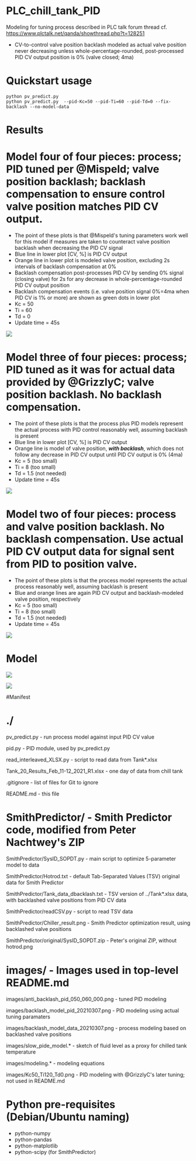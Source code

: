# PLC_chill_tank_PID
Modeling for tuning process described in PLC talk forum thread cf. https://www.plctalk.net/qanda/showthread.php?t=128251

* CV-to-control valve position backlash modeled as actual valve position never decreasing unless whole-percentage-rounded, post-processed PID CV output position is 0% (valve closed; 4ma)

# Quickstart usage

    python pv_predict.py
    python pv_predict.py  --pid-Kc=50 --pid-Ti=60 --pid-Td=0 --fix-backlash --no-model-data

# Results

Model four of four pieces:  process; PID tuned per @Mispeld; valve position backlash; backlash compensation to ensure control valve position matches PID CV output.
====
* The point of these plots is that @Mispeld's tuning parameters work well for this model if measures are taken to counteract valve position backlash when decreasing the PID CV signal
* Blue line in lower plot [CV, %] is PID CV output
* Orange line in lower plot is modeled valve position, excluding 2s intervals of backlash compensation at 0%
* Backlash compensation post-processes PID CV by sending 0% signal (closing valve) for 2s for any decrease in whole-percentage-rounded PID CV output position
* Backlash compensation events (i.e. valve position signal 0%=4ma when PID CV is 1% or more) are shown as green dots in lower plot
* Kc = 50
* Ti = 60
* Td = 0
* Update time = 45s

![](https://github.com/drbitboy/PLC_chill_tank_PID/raw/master/images/anti_backlash_pid_050_060_000.png)

Model three of four pieces:  process; PID tuned as it was for actual data provided by @GrizzlyC; valve position backlash.  No backlash compensation.
====
* The point of these plots is that the process plus PID models represent the actual process with PID control reasonably well, assuming backlash is present
* Blue line in lower plot [CV, %] is PID CV output
* Orange line is model of valve position, __*with backlash*__, which does not follow any decrease in PID CV output until PID CV output is 0% (4ma)
* Kc = 5 (too small)
* Ti = 8 (too small)
* Td = 1.5 (not needed)
* Update time = 45s

![](https://github.com/drbitboy/PLC_chill_tank_PID/raw/master/images/backlash_model_pid_20210307.png)

Model two of four pieces:  process and valve position backlash.  No backlash compensation.  Use actual PID CV output data for signal sent from PID to position valve.
====
* The point of these plots is that the process model represents the actual process reasonably well, assuming backlash is present
* Blue and orange lines are again PID CV output and backlash-modeled valve position, respectively
* Kc = 5 (too small)
* Ti = 8 (too small)
* Td = 1.5 (not needed)
* Update time = 45s

![](https://github.com/drbitboy/PLC_chill_tank_PID/raw/master/images/backlash_model_data_20210307.png)

Model
====

![](https://github.com/drbitboy/PLC_chill_tank_PID/raw/master/images/slow_pide_model.png)

![](https://github.com/drbitboy/PLC_chill_tank_PID/raw/master/images/modeling.png)

#Manifest

./
====

pv_predict.py - run process model against input PID CV value

pid.py - PID module, used by pv_predict.py

read_interleaved_XLSX.py - script to read data from Tank*.xlsx

Tank_20_Results_Feb_11-12_2021_R1.xlsx - one day of data from chill tank

.gitignore - list of files for Git to ignore

README.md - this file

SmithPredictor/ - Smith Predictor code, modified from Peter Nachtwey's ZIP
====

SmithPredictor/SysID_SOPDT.py - main script to optimize 5-parameter model to data

SmithPredictor/Hotrod.txt - default Tab-Separated Values (TSV) original data for Smith Predictor

SmithPredictor/Tank_data_dbacklash.txt - TSV version of ../Tank*.xlsx data, with backlashed valve positions from PID CV data

SmithPredictor/readCSV.py - script to read TSV data

SmithPredictor/Chiller_result.png - Smith Predictor optimization result, using backlashed valve positions

SmithPredictor/original/SysID_SOPDT.zip - Peter's original ZIP, without hotrod.png

images/ - Images used in top-level README.md
====

images/anti_backlash_pid_050_060_000.png - tuned PID modeling

images/backlash_model_pid_20210307.png - PID modeling using actual tuning paramaters

images/backlash_model_data_20210307.png - process modeling based on backlashed valve positions

images/slow_pide_model.* - sketch of fluid level as a proxy for chilled tank temperature

images/modeling.* - modeling equations

images/Kc50_Ti120_Td0.png - PID modeling with @GrizzlyC's later tuning; not used in README.md

Python pre-requisites (Debian/Ubuntu naming)
====

* python-numpy
* python-pandas
* python-matplotlib
* python-scipy (for SmithPredictor)
